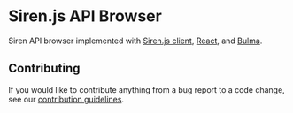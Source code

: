 # Siren.js API Browser

Siren API browser implemented with [Siren.js client][client], [React], and
[Bulma].

[client]: https://github.com/siren-js/client
[bulma]: https://bulma.io/documentation
[react]: https://reactjs.org

## Contributing

If you would like to contribute anything from a bug report to a code change, see
our [contribution guidelines](CONTRIBUTING.md).
